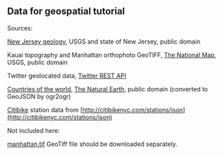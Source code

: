 Data for geospatial tutorial
----------------------------

Sources:

[New Jersey geology](http://tin.er.usgs.gov/geology/state/state.php?state=NJ), USGS and state of New Jersey, public domain

Kauai topography and Manhattan orthophoto GeoTIFF, [The National Map](http://nationalmap.gov/), USGS, public domain

Twitter geolocated data, [Twitter REST API](https://dev.twitter.com/docs/api)

[Countries of the world](countries.json), [The Natural Earth](http://www.naturalearthdata.com/downloads/50m-cultural-vectors/50m-admin-0-countries-2/), public domain (converted to GeoJSON by ogr2ogr)

[Citibike](http://citibikenyc.com) station data from [http://citibikenyc.com/stations/json](http://citibikenyc.com/stations/json)

Not included here:

[manhattan.tif](http://public.enthought.com/~kjordahl/scipy/manhattan.tif) GeoTiff file should be downloaded separately.
